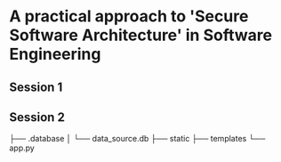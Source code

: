 # A practical approach to 'Secure Software Architecture' in Software Engineering

## Session 1

## Session 2

├── .database
│ └── data_source.db
├── static
├── templates
└── app.py
